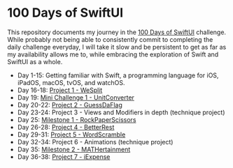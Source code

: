 # 100 Days of SwiftUI

This repository documents my journey in the [100 Days of SwiftUI](https://www.hackingwithswift.com/100/swiftui) challenge. While probably not being able to consistently commit to completing the daily challenge everyday, I will take it slow and be persistent to get as far as my availability allows me to, while embracing the exploration of Swift and SwiftUI as a whole.

- Day 1-15: Getting familiar with Swift, a programming language for iOS, iPadOS, macOS, tvOS, and watchOS.
- Day 16-18: [Project 1 - WeSplit](./WeSplit)
- Day 19: [Mini Challenge 1 - UnitConverter](./UnitConverter)
- Day 20-22: [Project 2 - GuessDaFlag](./GuessDaFlag)
- Day 23-24: Project 3 - Views and Modifiers in depth (technique project)
- Day 25: [Milestone 1 - RockPaperScissors](./RockPaperScissors)
- Day 26-28: [Project 4 - BetterRest](./BetterRest)
- Day 29-31: [Project 5 - WordScramble](./WordScramble)
- Day 32-34: Project 6 - Animations (technique project)
- Day 35: [Milestone 2 - MATHertainment](./Edutainment)
- Day 36-38: [Project 7 - iExpense](./iExpense)


